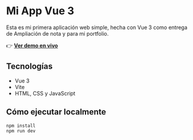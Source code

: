 # Mi App Vue 3

Esta es mi primera aplicación web simple, hecha con Vue 3 como entrega de Ampliación de nota y para mi portfolio.

👉 **[Ver demo en vivo](https://68488867188f422d32b214a9--frolicking-taffy-8bf80b.netlify.app/)**

## Tecnologías
- Vue 3
- Vite
- HTML, CSS y JavaScript

## Cómo ejecutar localmente

```bash
npm install
npm run dev

